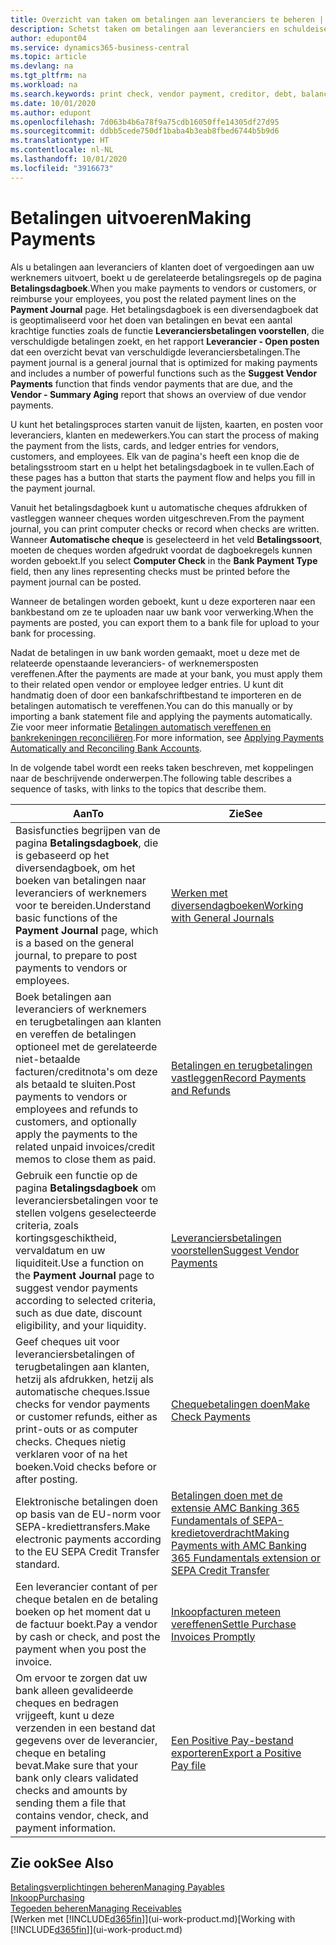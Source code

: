 ```yaml
---
title: Overzicht van taken om betalingen aan leveranciers te beheren | Microsoft Docs
description: Schetst taken om betalingen aan leveranciers en schuldeisers te beheren, bijvoorbeeld het boeken van betalingsregels en het ophalen van een overzicht van het verschuldigde saldo.
author: edupont04
ms.service: dynamics365-business-central
ms.topic: article
ms.devlang: na
ms.tgt_pltfrm: na
ms.workload: na
ms.search.keywords: print check, vendor payment, creditor, debt, balance due, AP
ms.date: 10/01/2020
ms.author: edupont
ms.openlocfilehash: 7d063b4b6a78f9a75cdb16050ffe14305df27d95
ms.sourcegitcommit: ddbb5cede750df1baba4b3eab8fbed6744b5b9d6
ms.translationtype: HT
ms.contentlocale: nl-NL
ms.lasthandoff: 10/01/2020
ms.locfileid: "3916673"
---
```

# <a name="making-payments"></a><span data-ttu-id="7cdb5-103">Betalingen uitvoeren</span><span class="sxs-lookup"><span data-stu-id="7cdb5-103">Making Payments</span></span>

<span data-ttu-id="7cdb5-104">Als u betalingen aan leveranciers of klanten doet of vergoedingen aan uw werknemers uitvoert, boekt u de gerelateerde betalingsregels op de pagina **Betalingsdagboek**.</span><span class="sxs-lookup"><span data-stu-id="7cdb5-104">When you make payments to vendors or customers, or reimburse your employees, you post the related payment lines on the **Payment Journal** page.</span></span> <span data-ttu-id="7cdb5-105">Het betalingsdagboek is een diversendagboek dat is geoptimaliseerd voor het doen van betalingen en bevat een aantal krachtige functies zoals de functie **Leveranciersbetalingen voorstellen**, die verschuldigde betalingen zoekt, en het rapport **Leverancier - Open posten** dat een overzicht bevat van verschuldigde leveranciersbetalingen.</span><span class="sxs-lookup"><span data-stu-id="7cdb5-105">The payment journal is a general journal that is optimized for making payments and includes a number of powerful functions such as the **Suggest Vendor Payments** function that finds vendor payments that are due, and the **Vendor - Summary Aging** report that shows an overview of due vendor payments.</span></span>  

<span data-ttu-id="7cdb5-106">U kunt het betalingsproces starten vanuit de lijsten, kaarten, en posten voor leveranciers, klanten en medewerkers.</span><span class="sxs-lookup"><span data-stu-id="7cdb5-106">You can start the process of making the payment from the lists, cards, and ledger entries for vendors, customers, and employees.</span></span> <span data-ttu-id="7cdb5-107">Elk van de pagina's heeft een knop die de betalingsstroom start en u helpt het betalingsdagboek in te vullen.</span><span class="sxs-lookup"><span data-stu-id="7cdb5-107">Each of these pages has a button that starts the payment flow and helps you fill in the payment journal.</span></span>  

<span data-ttu-id="7cdb5-108">Vanuit het betalingsdagboek kunt u automatische cheques afdrukken of vastleggen wanneer cheques worden uitgeschreven.</span><span class="sxs-lookup"><span data-stu-id="7cdb5-108">From the payment journal, you can print computer checks or record when checks are written.</span></span> <span data-ttu-id="7cdb5-109">Wanneer **Automatische cheque** is geselecteerd in het veld **Betalingssoort**, moeten de cheques worden afgedrukt voordat de dagboekregels kunnen worden geboekt.</span><span class="sxs-lookup"><span data-stu-id="7cdb5-109">If you select **Computer Check** in the **Bank Payment Type** field, then any lines representing checks must be printed before the payment journal can be posted.</span></span>

<span data-ttu-id="7cdb5-110">Wanneer de betalingen worden geboekt, kunt u deze exporteren naar een bankbestand om ze te uploaden naar uw bank voor verwerking.</span><span class="sxs-lookup"><span data-stu-id="7cdb5-110">When the payments are posted, you can export them to a bank file for upload to your bank for processing.</span></span>

<span data-ttu-id="7cdb5-111">Nadat de betalingen in uw bank worden gemaakt, moet u deze met de relateerde openstaande leveranciers- of werknemersposten vereffenen.</span><span class="sxs-lookup"><span data-stu-id="7cdb5-111">After the payments are made at your bank, you must apply them to their related open vendor or employee ledger entries.</span></span> <span data-ttu-id="7cdb5-112">U kunt dit handmatig doen of door een bankafschriftbestand te importeren en de betalingen automatisch te vereffenen.</span><span class="sxs-lookup"><span data-stu-id="7cdb5-112">You can do this manually or by importing a bank statement file and applying the payments automatically.</span></span> <span data-ttu-id="7cdb5-113">Zie voor meer informatie [Betalingen automatisch vereffenen en bankrekeningen reconciliëren](receivables-apply-payments-auto-reconcile-bank-accounts.md).</span><span class="sxs-lookup"><span data-stu-id="7cdb5-113">For more information, see [Applying Payments Automatically and Reconciling Bank Accounts](receivables-apply-payments-auto-reconcile-bank-accounts.md).</span></span>

<span data-ttu-id="7cdb5-114">In de volgende tabel wordt een reeks taken beschreven, met koppelingen naar de beschrijvende onderwerpen.</span><span class="sxs-lookup"><span data-stu-id="7cdb5-114">The following table describes a sequence of tasks, with links to the topics that describe them.</span></span>

| <span data-ttu-id="7cdb5-115">Aan</span><span class="sxs-lookup"><span data-stu-id="7cdb5-115">To</span></span> | <span data-ttu-id="7cdb5-116">Zie</span><span class="sxs-lookup"><span data-stu-id="7cdb5-116">See</span></span> |
| --- | --- |
|<span data-ttu-id="7cdb5-117">Basisfuncties begrijpen van de pagina **Betalingsdagboek**, die is gebaseerd op het diversendagboek, om het boeken van betalingen naar leveranciers of werknemers voor te bereiden.</span><span class="sxs-lookup"><span data-stu-id="7cdb5-117">Understand basic functions of the **Payment Journal** page, which is a based on the general journal, to prepare to post payments to vendors or employees.</span></span>|[<span data-ttu-id="7cdb5-118">Werken met diversendagboeken</span><span class="sxs-lookup"><span data-stu-id="7cdb5-118">Working with General Journals</span></span>](ui-work-general-journals.md)|
|<span data-ttu-id="7cdb5-119">Boek betalingen aan leveranciers of werknemers en terugbetalingen aan klanten en vereffen de betalingen optioneel met de gerelateerde niet-betaalde facturen/creditnota's om deze als betaald te sluiten.</span><span class="sxs-lookup"><span data-stu-id="7cdb5-119">Post payments to vendors or employees and refunds to customers, and optionally apply the payments to the related unpaid invoices/credit memos to close them as paid.</span></span>|[<span data-ttu-id="7cdb5-120">Betalingen en terugbetalingen vastleggen</span><span class="sxs-lookup"><span data-stu-id="7cdb5-120">Record Payments and Refunds</span></span>](payables-how-post-payments-refunds.md)|
| <span data-ttu-id="7cdb5-121">Gebruik een functie op de pagina **Betalingsdagboek** om leveranciersbetalingen voor te stellen volgens geselecteerde criteria, zoals kortingsgeschiktheid, vervaldatum en uw liquiditeit.</span><span class="sxs-lookup"><span data-stu-id="7cdb5-121">Use a function on the **Payment Journal** page to suggest vendor payments according to selected criteria, such as due date, discount eligibility, and your liquidity.</span></span> |[<span data-ttu-id="7cdb5-122">Leveranciersbetalingen voorstellen</span><span class="sxs-lookup"><span data-stu-id="7cdb5-122">Suggest Vendor Payments</span></span>](payables-how-suggest-vendor-payments.md) |
| <span data-ttu-id="7cdb5-123">Geef cheques uit voor leveranciersbetalingen of terugbetalingen aan klanten, hetzij als afdrukken, hetzij als automatische cheques.</span><span class="sxs-lookup"><span data-stu-id="7cdb5-123">Issue checks for vendor payments or customer refunds, either as print-outs or as computer checks.</span></span> <span data-ttu-id="7cdb5-124">Cheques nietig verklaren voor of na het boeken.</span><span class="sxs-lookup"><span data-stu-id="7cdb5-124">Void checks before or after posting.</span></span> |[<span data-ttu-id="7cdb5-125">Chequebetalingen doen</span><span class="sxs-lookup"><span data-stu-id="7cdb5-125">Make Check Payments</span></span>](payables-how-work-checks.md) |
|<span data-ttu-id="7cdb5-126">Elektronische betalingen doen op basis van de EU-norm voor SEPA-krediettransfers.</span><span class="sxs-lookup"><span data-stu-id="7cdb5-126">Make electronic payments according to the EU SEPA Credit Transfer standard.</span></span>|[<span data-ttu-id="7cdb5-127">Betalingen doen met de extensie AMC Banking 365 Fundamentals of SEPA-kredietoverdracht</span><span class="sxs-lookup"><span data-stu-id="7cdb5-127">Making Payments with AMC Banking 365 Fundamentals extension or SEPA Credit Transfer</span></span>](finance-make-payments-with-bank-data-conversion-service-or-sepa-credit-transfer.md)|
| <span data-ttu-id="7cdb5-128">Een leverancier contant of per cheque betalen en de betaling boeken op het moment dat u de factuur boekt.</span><span class="sxs-lookup"><span data-stu-id="7cdb5-128">Pay a vendor by cash or check, and post the payment when you post the invoice.</span></span> |[<span data-ttu-id="7cdb5-129">Inkoopfacturen meteen vereffenen</span><span class="sxs-lookup"><span data-stu-id="7cdb5-129">Settle Purchase Invoices Promptly</span></span>](finance-how-to-settle-purchase-invoices-promptly.md) |
| <span data-ttu-id="7cdb5-130">Om ervoor te zorgen dat uw bank alleen gevalideerde cheques en bedragen vrijgeeft, kunt u deze verzenden in een bestand dat gegevens over de leverancier, cheque en betaling bevat.</span><span class="sxs-lookup"><span data-stu-id="7cdb5-130">Make sure that your bank only clears validated checks and amounts by sending them a file that contains vendor, check, and payment information.</span></span> |[<span data-ttu-id="7cdb5-131">Een Positive Pay-bestand exporteren</span><span class="sxs-lookup"><span data-stu-id="7cdb5-131">Export a Positive Pay file</span></span>](finance-how-positive-pay.md) |

## <a name="see-also"></a><span data-ttu-id="7cdb5-132">Zie ook</span><span class="sxs-lookup"><span data-stu-id="7cdb5-132">See Also</span></span>
[<span data-ttu-id="7cdb5-133">Betalingsverplichtingen beheren</span><span class="sxs-lookup"><span data-stu-id="7cdb5-133">Managing Payables</span></span>](payables-manage-payables.md)  
[<span data-ttu-id="7cdb5-134">Inkoop</span><span class="sxs-lookup"><span data-stu-id="7cdb5-134">Purchasing</span></span>](purchasing-manage-purchasing.md)  
[<span data-ttu-id="7cdb5-135">Tegoeden beheren</span><span class="sxs-lookup"><span data-stu-id="7cdb5-135">Managing Receivables</span></span>](receivables-manage-receivables.md)  
<span data-ttu-id="7cdb5-136">[Werken met [!INCLUDE[d365fin](includes/d365fin_md.md)]](ui-work-product.md)</span><span class="sxs-lookup"><span data-stu-id="7cdb5-136">[Working with [!INCLUDE[d365fin](includes/d365fin_md.md)]](ui-work-product.md)</span></span>  
